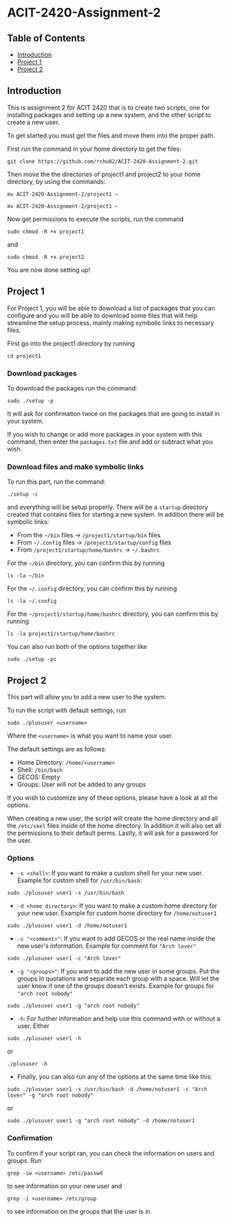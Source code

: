 # ACIT-2420-Assignment-2

## Table of Contents
- [Introduction](#introduction)
- [Project 1](#project-1)
- [Project 2](#project-2)

## Introduction

This is assignment 2 for ACIT 2420 that is to create two scripts, one for installing packages and setting up a new system, and the other script to create a new user.

To get started you must get the files and move them into the proper path.

First run the command in your home directory to get the files:
```
git clone https://github.com/rchu02/ACIT-2420-Assignment-2.git
```
Then move the the directories of project1 and project2 to your home directory, by using the commands:
```
mv ACIT-2420-Assignment-2/project1 ~
```
```
mv ACIT-2420-Assignment-2/project1 ~
```

Now get permissions to execute the scripts, run the command
```
sudo chmod -R +x project1
```
and 
```
sudo chmod -R +x project2
```
You are now done setting up!

## Project 1

For Project 1, you will be able to download a list of packages that you can configure and you will be able to download some files that will help streamline the setup process, mainly making symbolic links to necessary files.

First go into the project1 directory by running
```
cd project1
```
### Download packages
 To download the packages run the command:
```
sudo ./setup -p
```
It will ask for confirmation twice on the packages that are going to install in your system.

If you wish to change or add more packages in your system with this command, then enter the `packages.txt` file and add or subtract what you wish.

### Download files and make symbolic links
To run this part, run the command:
```
./setup -c
```
and everything will be setup properly. There will be a `startup` directory created that contains files for starting a new system. In addition there will be symbolic links:
- From the `~/bin` files ->  `/project1/startup/bin` files 
- From `~/.config` files ->  `/project1/startup/config` files 
- From `/project1/startup/home/bashrc` -> `~/.bashrc` 

For the `~/bin` directory, you can confirm this by running 
```
ls -la ~/bin
```
 For the `~/.config` directory, you can confirm this by running
```
ls -la ~/.config
```
For the `~/project1/startup/home/bashrc` directory, you can confirm this by running
```
ls -la project1/startup/home/bashrc 
```
You can also run both of the options together like 
```
sudo ./setup -pc
```

## Project 2
This part will allow you to add a new user to the system.

To run the script with default settings, run 
```
sudo ./plususer <username> 
```
Where the `<username>` is what you want to name your user.

The default settings are as follows:
- Home Directory: `/home/<username>`
- Shell: `/bin/bash`
- GECOS: Empty
- Groups: User will not be added to any groups

If you wish to customize any of these options, please have a look at all the options. 

When creating a new user, the script will create the home directory and all the `/etc/skel` files inside of the home directory. In addition it will also set all the permissions to their default perms. Lastly, it will ask for a password for the user.

### Options
- `-s <shell>`: If you want to make a custom shell for your new user. Example for custom shell for `/usr/bin/bash`:
```
sudo ./plususer user1 -s /usr/bin/bash
```
- `-d <home directory>`: If you want to make a custom home directory for your new user. Example for custom home directory for `/home/notuser1`
```
sudo ./plususer user1 -d /home/notuser1
```
- `-c "<comment>"`: If you want to add GECOS or the real name inside the new user's information. Example for comment for `"Arch lover"`
```
sudo ./plususer user1 -c "Arch lover"
```
- `-g "<groups>"`: If you want to add the new user in some groups. Put the groups in quotations and separate each group with a space. Will let the user know if one of the groups doesn't exists. Example for groups for `"arch root nobody"`
```
sudo ./plususer user1 -g "arch root nobody"
```
- `-h`: For further information and help use this command with or without a user. Either
```
sudo ./plususer user1 -h
```
or
```
./plususer -h
```
- Finally, you can also run any of the options at the same time like this:
```
sudo ./plususer user1 -s /usr/bin/bash -d /home/notuser1 -c "Arch lover" -g "arch root nobody"
```
or 
```
sudo ./plususer user1 -g "arch root nobody" -d /home/notuser1
```
### Confirmation
To confirm if your script ran, you can check the information on users and groups. Run
```
grep -iw <username> /etc/passwd
```
to see information on your new user and 
```
grep -i <username> /etc/group
```
to see information on the groups that the user is in.
